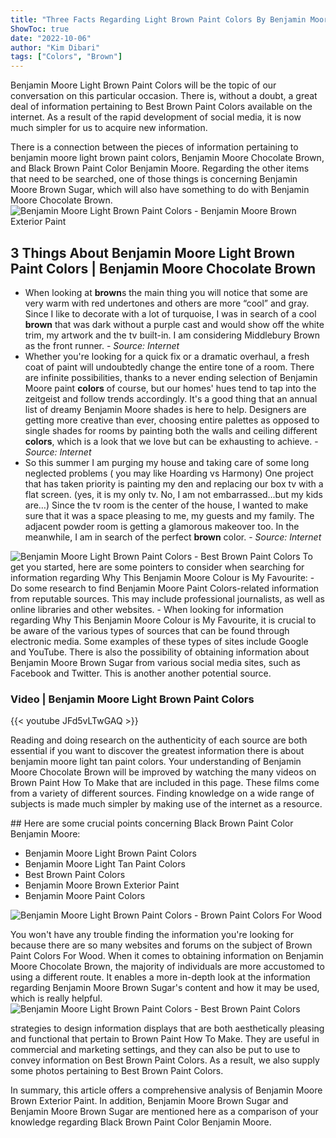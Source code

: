 ```yaml
---
title: "Three Facts Regarding Light Brown Paint Colors By Benjamin Moore"
ShowToc: true 
date: "2022-10-06"
author: "Kim Dibari" 
tags: ["Colors", "Brown"]
---
```


Benjamin Moore Light Brown Paint Colors will be the topic of our conversation on this particular occasion. There is, without a doubt, a great deal of information pertaining to Best Brown Paint Colors available on the internet. As a result of the rapid development of social media, it is now much simpler for us to acquire new information.

There is a connection between the pieces of information pertaining to benjamin moore light brown paint colors, Benjamin Moore Chocolate Brown, and Black Brown Paint Color Benjamin Moore. Regarding the other items that need to be searched, one of those things is concerning Benjamin Moore Brown Sugar, which will also have something to do with Benjamin Moore Chocolate Brown.
<img loading="lazy" src="https://i.pinimg.com/736x/33/52/75/335275d9aa3ebcd2f72f57c85dba8c93.jpg" onerror="this.onerror=null;this.src='https://blogger.googleusercontent.com/img/a/AVvXsEhe7F7TRXHtjiKvHb5vS7DmnxvpHiDyoYyYvm1nHB3Qp2_w3BnM6A2eq4v7FYxCC9bfZt3a9vIMtAYEKUiaDQbHMg-ViyGmRIj39MLp0bGFfgfYw1Dc9q_H-T0wiTm3l0Uq42dETrN9eC8aGJ9_IORZsxST1AcLR7np1koOfcc7tnHa4S8Mwz_xD9d0=s16000';" alt="Benjamin Moore Light Brown Paint Colors - Benjamin Moore Brown Exterior Paint" >

## 3 Things About Benjamin Moore Light Brown Paint Colors | Benjamin Moore Chocolate Brown
-   When looking at **brown**s the main thing you will notice that some are very warm with red undertones and others are more “cool” and gray. Since I like to decorate with a lot of turquoise, I was in search of a cool **brown** that was dark without a purple cast and would show off the white trim, my artwork and the tv built-in. I am considering Middlebury Brown as the front runner. - <cite>Source: Internet</cite>
-   Whether you're looking for a quick fix or a dramatic overhaul, a fresh coat of paint will undoubtedly change the entire tone of a room. There are infinite possibilities, thanks to a never ending selection of Benjamin Moore paint **colors** of course, but our homes' hues tend to tap into the zeitgeist and follow trends accordingly. It's a good thing that an annual list of dreamy Benjamin Moore shades is here to help. Designers are getting more creative than ever, choosing entire palettes as opposed to single shades for rooms by painting both the walls and ceiling different **colors**, which is a look that we love but can be exhausting to achieve. - <cite>Source: Internet</cite>
-   So this summer I am purging my house and taking care of some long neglected problems ( you may like Hoarding vs Harmony) One project that has taken priority is painting my den and replacing our box tv with a flat screen. (yes, it is my only tv. No, I am not embarrassed…but my kids are…) Since the tv room is the center of the house, I wanted to make sure that it was a space pleasing to me, my guests and my family. The adjacent powder room is getting a glamorous makeover too. In the meanwhile, I am in search of the perfect **brown** color. - <cite>Source: Internet</cite>


<img loading="lazy" src="https://i.pinimg.com/736x/db/bb/49/dbbb499d432827e5c75008bc2da91aba.jpg" onerror="this.onerror=null;this.src='https://blogger.googleusercontent.com/img/a/AVvXsEhe7F7TRXHtjiKvHb5vS7DmnxvpHiDyoYyYvm1nHB3Qp2_w3BnM6A2eq4v7FYxCC9bfZt3a9vIMtAYEKUiaDQbHMg-ViyGmRIj39MLp0bGFfgfYw1Dc9q_H-T0wiTm3l0Uq42dETrN9eC8aGJ9_IORZsxST1AcLR7np1koOfcc7tnHa4S8Mwz_xD9d0=s16000';" alt="Benjamin Moore Light Brown Paint Colors - Best Brown Paint Colors" >
To get you started, here are some pointers to consider when searching for information regarding Why This Benjamin Moore Colour is My Favourite:
- Do some research to find Benjamin Moore Paint Colors-related information from reputable sources. This may include professional journalists, as well as online libraries and other websites.
- When looking for information regarding Why This Benjamin Moore Colour is My Favourite, it is crucial to be aware of the various types of sources that can be found through electronic media. Some examples of these types of sites include Google and YouTube. There is also the possibility of obtaining information about Benjamin Moore Brown Sugar from various social media sites, such as Facebook and Twitter. This is another another potential source.

### Video | Benjamin Moore Light Brown Paint Colors
{{< youtube JFd5vLTwGAQ >}} 


Reading and doing research on the authenticity of each source are both essential if you want to discover the greatest information there is about benjamin moore light tan paint colors.
Your understanding of Benjamin Moore Chocolate Brown will be improved by watching the many videos on Brown Paint How To Make that are included in this page. These films come from a variety of different sources. Finding knowledge on a wide range of subjects is made much simpler by making use of the internet as a resource.
<script async="async" data-cfasync="false" src="//normallydemandedalter.com/fe63df3c5408708b15d8dc3d9b206b31/invoke.js"></script>
<div id="container-fe63df3c5408708b15d8dc3d9b206b31"></div>
## Here are some crucial points concerning Black Brown Paint Color Benjamin Moore:

- Benjamin Moore Light Brown Paint Colors
- Benjamin Moore Light Tan Paint Colors
- Best Brown Paint Colors
- Benjamin Moore Brown Exterior Paint
- Benjamin Moore Paint Colors

 <img loading="lazy" src="https://julieblanner.com/wp-content/uploads/2018/01/bm-soft-chamois.jpg" onerror="this.onerror=null;this.src='https://blogger.googleusercontent.com/img/a/AVvXsEhe7F7TRXHtjiKvHb5vS7DmnxvpHiDyoYyYvm1nHB3Qp2_w3BnM6A2eq4v7FYxCC9bfZt3a9vIMtAYEKUiaDQbHMg-ViyGmRIj39MLp0bGFfgfYw1Dc9q_H-T0wiTm3l0Uq42dETrN9eC8aGJ9_IORZsxST1AcLR7np1koOfcc7tnHa4S8Mwz_xD9d0=s16000';" alt="Benjamin Moore Light Brown Paint Colors - Brown Paint Colors For Wood" >

You won't have any trouble finding the information you're looking for because there are so many websites and forums on the subject of Brown Paint Colors For Wood.
When it comes to obtaining information on Benjamin Moore Chocolate Brown, the majority of individuals are more accustomed to using a different route. It enables a more in-depth look at the information regarding Benjamin Moore Brown Sugar's content and how it may be used, which is really helpful.
<img loading="lazy" src="https://i.pinimg.com/736x/0c/e9/b3/0ce9b361a7017d0fdfd1e9d88977fad6.jpg" onerror="this.onerror=null;this.src='https://blogger.googleusercontent.com/img/a/AVvXsEhe7F7TRXHtjiKvHb5vS7DmnxvpHiDyoYyYvm1nHB3Qp2_w3BnM6A2eq4v7FYxCC9bfZt3a9vIMtAYEKUiaDQbHMg-ViyGmRIj39MLp0bGFfgfYw1Dc9q_H-T0wiTm3l0Uq42dETrN9eC8aGJ9_IORZsxST1AcLR7np1koOfcc7tnHa4S8Mwz_xD9d0=s16000';" alt="Benjamin Moore Light Brown Paint Colors - Best Brown Paint Colors" >

strategies to design information displays that are both aesthetically pleasing and functional that pertain to Brown Paint How To Make. They are useful in commercial and marketing settings, and they can also be put to use to convey information on Best Brown Paint Colors. As a result, we also supply some photos pertaining to Best Brown Paint Colors.

In summary, this article offers a comprehensive analysis of Benjamin Moore Brown Exterior Paint. In addition, Benjamin Moore Brown Sugar and Benjamin Moore Brown Sugar are mentioned here as a comparison of your knowledge regarding Black Brown Paint Color Benjamin Moore.

	

